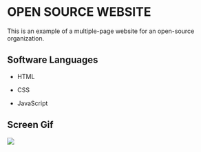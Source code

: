 <h1> OPEN SOURCE WEBSITE </h1>

This is an example of a multiple-page website for an open-source organization.

<h2> Software Languages </h2>

- HTML

- CSS

- JavaScript

<h2> Screen Gif </h2>

![](gopen.gif)
